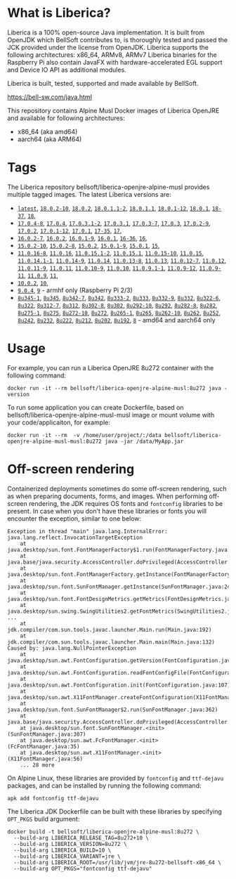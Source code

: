 # What is Liberica?

Liberica is a 100% open-source Java implementation.
It is built from OpenJDK which BellSoft contributes to, is thoroughly
tested and passed the JCK provided under the license from OpenJDK.
Liberica supports the following architectures: x86_64, ARMv8, ARMv7
Liberica binaries for the Raspberry Pi also contain JavaFX with hardware-accelerated EGL support and Device IO API as additional modules.

Liberica is built, tested, supported and made available by BellSoft.

<https://bell-sw.com/java.html>

This repository contains Alpine Musl Docker images of Liberica OpenJRE and available for following architectures:

* x86_64 (aka amd64)
* aarch64 (aka ARM64)

# Tags

The Liberica repository bellsoft/liberica-openjre-alpine-musl provides multiple tagged images. The latest Liberica versions are:

* [`latest`](https://github.com/bell-sw/Liberica/blob/master/docker/repos/liberica-openjre-alpine-musl/18/Dockerfile),
[`18.0.2-10`](https://github.com/bell-sw/Liberica/blob/master/docker/repos/liberica-openjre-alpine-musl/18/Dockerfile),
[`18.0.2`](https://github.com/bell-sw/Liberica/blob/master/docker/repos/liberica-openjre-alpine-musl/18/Dockerfile),
[`18.0.1.1-2`](https://github.com/bell-sw/Liberica/blob/master/docker/repos/liberica-openjre-alpine-musl/18/Dockerfile),
[`18.0.1.1`](https://github.com/bell-sw/Liberica/blob/master/docker/repos/liberica-openjre-alpine-musl/18/Dockerfile),
[`18.0.1-12`](https://github.com/bell-sw/Liberica/blob/master/docker/repos/liberica-openjre-alpine-musl/18/Dockerfile),
[`18.0.1`](https://github.com/bell-sw/Liberica/blob/master/docker/repos/liberica-openjre-alpine-musl/18/Dockerfile),
[`18-37`](https://github.com/bell-sw/Liberica/blob/master/docker/repos/liberica-openjre-alpine-musl/18/Dockerfile),
[`18`](https://github.com/bell-sw/Liberica/blob/master/docker/repos/liberica-openjre-alpine-musl/18/Dockerfile),
* [`17.0.4-8`](https://github.com/bell-sw/Liberica/blob/master/docker/repos/liberica-openjre-alpine-musl/17/Dockerfile),
[`17.0.4`](https://github.com/bell-sw/Liberica/blob/master/docker/repos/liberica-openjre-alpine-musl/17/Dockerfile),
[`17.0.3.1-2`](https://github.com/bell-sw/Liberica/blob/master/docker/repos/liberica-openjre-alpine-musl/17/Dockerfile),
[`17.0.3.1`](https://github.com/bell-sw/Liberica/blob/master/docker/repos/liberica-openjre-alpine-musl/17/Dockerfile),
[`17.0.3-7`](https://github.com/bell-sw/Liberica/blob/master/docker/repos/liberica-openjre-alpine-musl/17/Dockerfile),
[`17.0.3`](https://github.com/bell-sw/Liberica/blob/master/docker/repos/liberica-openjre-alpine-musl/17/Dockerfile),
[`17.0.2-9`](https://github.com/bell-sw/Liberica/blob/master/docker/repos/liberica-openjre-alpine-musl/17/Dockerfile),
[`17.0.2`](https://github.com/bell-sw/Liberica/blob/master/docker/repos/liberica-openjre-alpine-musl/17/Dockerfile),
[`17.0.1-12`](https://github.com/bell-sw/Liberica/blob/master/docker/repos/liberica-openjre-alpine-musl/17/Dockerfile),
[`17.0.1`](https://github.com/bell-sw/Liberica/blob/master/docker/repos/liberica-openjre-alpine-musl/17/Dockerfile),
[`17-35`](https://github.com/bell-sw/Liberica/blob/master/docker/repos/liberica-openjre-alpine-musl/17/Dockerfile),
[`17`](https://github.com/bell-sw/Liberica/blob/master/docker/repos/liberica-openjre-alpine-musl/17/Dockerfile),
* [`16.0.2-7`](https://github.com/bell-sw/Liberica/blob/master/docker/repos/liberica-openjre-alpine-musl/16/Dockerfile),
[`16.0.2`](https://github.com/bell-sw/Liberica/blob/master/docker/repos/liberica-openjre-alpine-musl/16/Dockerfile),
[`16.0.1-9`](https://github.com/bell-sw/Liberica/blob/master/docker/repos/liberica-openjre-alpine-musl/16/Dockerfile),
[`16.0.1`](https://github.com/bell-sw/Liberica/blob/master/docker/repos/liberica-openjre-alpine-musl/16/Dockerfile),
[`16-36`](https://github.com/bell-sw/Liberica/blob/master/docker/repos/liberica-openjre-alpine-musl/16/Dockerfile),
[`16`](https://github.com/bell-sw/Liberica/blob/master/docker/repos/liberica-openjre-alpine-musl/16/Dockerfile),
* [`15.0.2-10`](https://github.com/bell-sw/Liberica/blob/master/docker/repos/liberica-openjre-alpine-musl/15/Dockerfile),
[`15.0.2-8`](https://github.com/bell-sw/Liberica/blob/master/docker/repos/liberica-openjre-alpine-musl/15/Dockerfile),
[`15.0.2`](https://github.com/bell-sw/Liberica/blob/master/docker/repos/liberica-openjre-alpine-musl/15/Dockerfile),
[`15.0.1-9`](https://github.com/bell-sw/Liberica/blob/master/docker/repos/liberica-openjre-alpine-musl/15/Dockerfile),
[`15.0.1`](https://github.com/bell-sw/Liberica/blob/master/docker/repos/liberica-openjre-alpine-musl/15/Dockerfile),
[`15`](https://github.com/bell-sw/Liberica/blob/master/docker/repos/liberica-openjre-alpine-musl/15/Dockerfile),
* [`11.0.16-8`](https://github.com/bell-sw/Liberica/blob/master/docker/repos/liberica-openjre-alpine-musl/11/Dockerfile),
[`11.0.16`](https://github.com/bell-sw/Liberica/blob/master/docker/repos/liberica-openjre-alpine-musl/11/Dockerfile),
[`11.0.15.1-2`](https://github.com/bell-sw/Liberica/blob/master/docker/repos/liberica-openjre-alpine-musl/11/Dockerfile),
[`11.0.15.1`](https://github.com/bell-sw/Liberica/blob/master/docker/repos/liberica-openjre-alpine-musl/11/Dockerfile),
[`11.0.15-10`](https://github.com/bell-sw/Liberica/blob/master/docker/repos/liberica-openjre-alpine-musl/11/Dockerfile),
[`11.0.15`](https://github.com/bell-sw/Liberica/blob/master/docker/repos/liberica-openjre-alpine-musl/11/Dockerfile),
[`11.0.14.1-1`](https://github.com/bell-sw/Liberica/blob/master/docker/repos/liberica-openjre-alpine-musl/11/Dockerfile),
[`11.0.14-9`](https://github.com/bell-sw/Liberica/blob/master/docker/repos/liberica-openjre-alpine-musl/11/Dockerfile),
[`11.0.14`](https://github.com/bell-sw/Liberica/blob/master/docker/repos/liberica-openjre-alpine-musl/11/Dockerfile),
[`11.0.13-8`](https://github.com/bell-sw/Liberica/blob/master/docker/repos/liberica-openjre-alpine-musl/11/Dockerfile),
[`11.0.13`](https://github.com/bell-sw/Liberica/blob/master/docker/repos/liberica-openjre-alpine-musl/11/Dockerfile),
[`11.0.12-7`](https://github.com/bell-sw/Liberica/blob/master/docker/repos/liberica-openjre-alpine-musl/11/Dockerfile),
[`11.0.12`](https://github.com/bell-sw/Liberica/blob/master/docker/repos/liberica-openjre-alpine-musl/11/Dockerfile),
[`11.0.11-9`](https://github.com/bell-sw/Liberica/blob/master/docker/repos/liberica-openjre-alpine-musl/11/Dockerfile),
[`11.0.11`](https://github.com/bell-sw/Liberica/blob/master/docker/repos/liberica-openjre-alpine-musl/11/Dockerfile),
[`11.0.10-9`](https://github.com/bell-sw/Liberica/blob/master/docker/repos/liberica-openjre-alpine-musl/11/Dockerfile),
[`11.0.10`](https://github.com/bell-sw/Liberica/blob/master/docker/repos/liberica-openjre-alpine-musl/11/Dockerfile),
[`11.0.9.1-1`](https://github.com/bell-sw/Liberica/blob/master/docker/repos/liberica-openjre-alpine-musl/11/Dockerfile),
[`11.0.9-12`](https://github.com/bell-sw/Liberica/blob/master/docker/repos/liberica-openjre-alpine-musl/11/Dockerfile),
[`11.0.9-11`](https://github.com/bell-sw/Liberica/blob/master/docker/repos/liberica-openjre-alpine-musl/11/Dockerfile),
[`11.0.9`](https://github.com/bell-sw/Liberica/blob/master/docker/repos/liberica-openjre-alpine-musl/11/Dockerfile),
[`11`](https://github.com/bell-sw/Liberica/blob/master/docker/repos/liberica-openjre-alpine-musl/11/Dockerfile),
* [`10.0.2`](https://github.com/bell-sw/Liberica/blob/master/docker/repos/liberica-openjre-alpine-musl/old/10.0.2/Dockerfile), 
[`10`](https://github.com/bell-sw/Liberica/blob/master/docker/repos/liberica-openjre-alpine-musl/old/10.0.2/Dockerfile), 
* [`9.0.4`](https://github.com/bell-sw/Liberica/blob/master/docker/repos/liberica-openjre-alpine-musl/old/9.0.4/Dockerfile), 
[`9`](https://github.com/bell-sw/Liberica/blob/master/docker/repos/liberica-openjre-alpine-musl/old/9.0.4/Dockerfile) - armhf only (Raspberry Pi 2/3)
* [`8u345-1`](https://github.com/bell-sw/Liberica/blob/master/docker/repos/liberica-openjre-alpine-musl/8/Dockerfile),
[`8u345`](https://github.com/bell-sw/Liberica/blob/master/docker/repos/liberica-openjre-alpine-musl/8/Dockerfile),
[`8u342-7`](https://github.com/bell-sw/Liberica/blob/master/docker/repos/liberica-openjre-alpine-musl/8/Dockerfile),
[`8u342`](https://github.com/bell-sw/Liberica/blob/master/docker/repos/liberica-openjre-alpine-musl/8/Dockerfile),
[`8u333-2`](https://github.com/bell-sw/Liberica/blob/master/docker/repos/liberica-openjre-alpine-musl/8/Dockerfile),
[`8u333`](https://github.com/bell-sw/Liberica/blob/master/docker/repos/liberica-openjre-alpine-musl/8/Dockerfile),
[`8u332-9`](https://github.com/bell-sw/Liberica/blob/master/docker/repos/liberica-openjre-alpine-musl/8/Dockerfile),
[`8u332`](https://github.com/bell-sw/Liberica/blob/master/docker/repos/liberica-openjre-alpine-musl/8/Dockerfile),
[`8u322-6`](https://github.com/bell-sw/Liberica/blob/master/docker/repos/liberica-openjre-alpine-musl/8/Dockerfile),
[`8u322`](https://github.com/bell-sw/Liberica/blob/master/docker/repos/liberica-openjre-alpine-musl/8/Dockerfile),
[`8u312-7`](https://github.com/bell-sw/Liberica/blob/master/docker/repos/liberica-openjre-alpine-musl/8/Dockerfile),
[`8u312`](https://github.com/bell-sw/Liberica/blob/master/docker/repos/liberica-openjre-alpine-musl/8/Dockerfile),
[`8u302-8`](https://github.com/bell-sw/Liberica/blob/master/docker/repos/liberica-openjre-alpine-musl/8/Dockerfile),
[`8u302`](https://github.com/bell-sw/Liberica/blob/master/docker/repos/liberica-openjre-alpine-musl/8/Dockerfile),
[`8u292-10`](https://github.com/bell-sw/Liberica/blob/master/docker/repos/liberica-openjre-alpine-musl/8/Dockerfile),
[`8u292`](https://github.com/bell-sw/Liberica/blob/master/docker/repos/liberica-openjre-alpine-musl/8/Dockerfile),
[`8u282-8`](https://github.com/bell-sw/Liberica/blob/master/docker/repos/liberica-openjre-alpine-musl/8/Dockerfile),
[`8u282`](https://github.com/bell-sw/Liberica/blob/master/docker/repos/liberica-openjre-alpine-musl/8/Dockerfile),
[`8u275-1`](https://github.com/bell-sw/Liberica/blob/master/docker/repos/liberica-openjre-alpine-musl/8/Dockerfile),
[`8u275`](https://github.com/bell-sw/Liberica/blob/master/docker/repos/liberica-openjre-alpine-musl/8/Dockerfile),
[`8u272-10`](https://github.com/bell-sw/Liberica/blob/master/docker/repos/liberica-openjre-alpine-musl/8/Dockerfile),
[`8u272`](https://github.com/bell-sw/Liberica/blob/master/docker/repos/liberica-openjre-alpine-musl/8/Dockerfile),
[`8u265-1`](https://github.com/bell-sw/Liberica/blob/master/docker/repos/liberica-openjre-alpine-musl/8/Dockerfile),
[`8u265`](https://github.com/bell-sw/Liberica/blob/master/docker/repos/liberica-openjre-alpine-musl/8/Dockerfile),
[`8u262-10`](https://github.com/bell-sw/Liberica/blob/master/docker/repos/liberica-openjre-alpine-musl/8/Dockerfile),
[`8u262`](https://github.com/bell-sw/Liberica/blob/master/docker/repos/liberica-openjre-alpine-musl/8/Dockerfile),
[`8u252`](https://github.com/bell-sw/Liberica/blob/master/docker/repos/liberica-openjre-alpine-musl/8/Dockerfile),
[`8u242`](https://github.com/bell-sw/Liberica/blob/master/docker/repos/liberica-openjre-alpine-musl/old/8u242/Dockerfile), 
[`8u232`](https://github.com/bell-sw/Liberica/blob/master/docker/repos/liberica-openjre-alpine-musl/old/8u232/Dockerfile), 
[`8u222`](https://github.com/bell-sw/Liberica/blob/master/docker/repos/liberica-openjre-alpine-musl/old/8u222/Dockerfile), 
[`8u212`](https://github.com/bell-sw/Liberica/blob/master/docker/repos/liberica-openjre-alpine-musl/old/8u212/Dockerfile), 
[`8u202`](https://github.com/bell-sw/Liberica/blob/master/docker/repos/liberica-openjre-alpine-musl/old/8u202/Dockerfile), 
[`8u192`](https://github.com/bell-sw/Liberica/blob/master/docker/repos/liberica-openjre-alpine-musl/old/8u192/Dockerfile), 
[`8`](https://github.com/bell-sw/Liberica/blob/master/docker/repos/liberica-openjre-alpine-musl/8/Dockerfile) - amd64 and aarch64 only

# Usage

For example, you can run a Liberica OpenJRE 8u272 container with the following command:

 `docker run -it --rm bellsoft/liberica-openjre-alpine-musl:8u272 java -version`

To run some application you can create Dockerfile, based on bellsoft/liberica-openjre-alpine-musl-musl image or mount volume with your code/applicaiton, for example:

 `docker run -it --rm  -v /home/user/project/:/data bellsoft/liberica-openjre-alpine-musl-musl:8u272 java -jar /data/MyApp.jar`

# Off-screen rendering

Containerized deployments sometimes do some off-screen rendering, such as when preparing documents, forms, and images. When performing off-screen rendering, the JDK requires OS fonts and `fontconfig` libraries to be present.
In case when you don't have these libraries or fonts you will encounter the exception, similar to one below:

```shell
Exception in thread "main" java.lang.InternalError: java.lang.reflect.InvocationTargetException
	at java.desktop/sun.font.FontManagerFactory$1.run(FontManagerFactory.java:86)
	at java.base/java.security.AccessController.doPrivileged(AccessController.java:312)
	at java.desktop/sun.font.FontManagerFactory.getInstance(FontManagerFactory.java:74)
	at java.desktop/sun.font.SunFontManager.getInstance(SunFontManager.java:247)
	at java.desktop/sun.font.FontDesignMetrics.getMetrics(FontDesignMetrics.java:261)
	at java.desktop/sun.swing.SwingUtilities2.getFontMetrics(SwingUtilities2.java:1243)
...
	at jdk.compiler/com.sun.tools.javac.launcher.Main.run(Main.java:192)
	at jdk.compiler/com.sun.tools.javac.launcher.Main.main(Main.java:132)
Caused by: java.lang.NullPointerException
	at java.desktop/sun.awt.FontConfiguration.getVersion(FontConfiguration.java:1262)
	at java.desktop/sun.awt.FontConfiguration.readFontConfigFile(FontConfiguration.java:225)
	at java.desktop/sun.awt.FontConfiguration.init(FontConfiguration.java:107)
	at java.desktop/sun.awt.X11FontManager.createFontConfiguration(X11FontManager.java:719)
	at java.desktop/sun.font.SunFontManager$2.run(SunFontManager.java:362)
	at java.base/java.security.AccessController.doPrivileged(AccessController.java:312)
	at java.desktop/sun.font.SunFontManager.<init>(SunFontManager.java:307)
	at java.desktop/sun.awt.FcFontManager.<init>(FcFontManager.java:35)
	at java.desktop/sun.awt.X11FontManager.<init>(X11FontManager.java:56)
	... 28 more
```

On Alpine Linux, these libraries are provided by `fontconfig` and `ttf-dejavu` packages, and can be installed by running the following command:

```apk add fontconfig ttf-dejavu```

The Liberica JDK Dockerfile can be built with these libraries by specifying `OPT_PKGS` build argument:

```shell
docker build -t bellsoft/liberica-openjre-alpine-musl:8u272 \
  --build-arg LIBERICA_RELEASE_TAG=8u272+10 \
  --build-arg LIBERICA_VERSION=8u272 \
  --build-arg LIBERICA_BUILD=10 \
  --build-arg LIBERICA_VARIANT=jre \
  --build-arg LIBERICA_ROOT=/usr/lib/jvm/jre-8u272-bellsoft-x86_64 \
  --build-arg OPT_PKGS="fontconfig ttf-dejavu"
```
